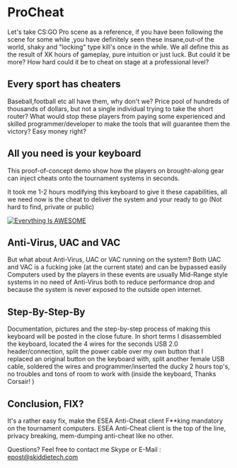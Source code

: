 # ProCheat
Let's take CS:GO Pro scene as a reference, if you have been following the scene for some while ,you have definitely 
seen these insane,out-of the world, shaky and "locking" type kill's once in the while. We all define this as the result of XK hours of gameplay,
pure intuition or just luck. But could it be more? How hard could it be to cheat on stage at a professional level?


## Every sport has cheaters
Baseball,football etc all have them, why don't we?
Price pool of hundreds of thousands of dollars, but not a single individual trying to take the short router?
What would stop these players from paying some experienced and skilled programmer/developer to make the tools that will guarantee them the victory?
Easy money right?


## All you need is your keyboard
This proof-of-concept demo show how the players on brought-along gear can inject cheats onto the tournament systems in seconds.

It took me 1-2 hours modifying this keyboard to give it these capabilities, all we need now is the cheat to deliver the system and your ready to go
(Not hard to find, private or public) 

[![Everything Is AWESOME](http://vvcap.com/4XJFxU8txed)](https://www.youtube.com/watch?v=CvkHaOqkhxI-Y "Everything Is AWESOME")

## Anti-Virus, UAC and VAC
But what about Anti-Virus, UAC or VAC running on the system?
Both UAC and VAC is a fucking joke (at the current state) and can be bypassed easily
Computers used by the players in these events are usually Mid-Range style systems in no need of Anti-Virus
both to reduce performance drop and because the system is never exposed to the outside open internet. 


## Step-By-Step-By
Documentation, pictures and the step-by-step process of making this keyboard will be posted in the close future.
In short terms I disassembled the keyboard, located the 4 wires for the seconds USB 2.0 header/connection, split the power cable
over my own button that I replaced an original button on the keyboard with, split another female USB cable, soldered the wires and programmer/inserted the ducky
2 hours top's, no troubles and tons of room to work with (inside the keyboard, Thanks Corsair! ) 


## Conclusion, FIX?
It's a rather easy fix, make the ESEA Anti-Cheat client F**king mandatory on the tournament computers. 
ESEA Anti-Cheat client is the top of the line, privacy breaking, mem-dumping anti-cheat like no other.



Questions?
Feel free to contact me
Skype or E-Mail : epost@skiddietech.com
